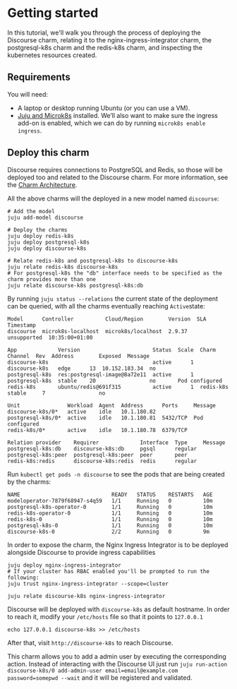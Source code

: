 # Getting started

In this tutorial, we'll walk you through the process of deploying the Discourse charm, relating it to the nginx-ingress-integrator charm, the postgresql-k8s charm and the redis-k8s charm, and inspecting the kubernetes resources created.

## Requirements

You will need:

* A laptop or desktop running Ubuntu (or you can use a VM).
* [Juju and Microk8s](https://juju.is/docs/olm/microk8s) installed. We’ll also want to make sure the ingress add-on is enabled, which we can do by running `microk8s enable ingress`.

## Deploy this charm

Discourse requires connections to PostgreSQL and Redis, so those will be deployed too and related to the Discourse charm. For more information, see the [Charm Architecture](https://charmhub.io/discourse-k8s/docs/charm-architecture).

All the above charms will the deployed in a new model named `discourse`:

```
# Add the model
juju add-model discourse

# Deploy the charms
juju deploy redis-k8s
juju deploy postgresql-k8s
juju deploy discourse-k8s

# Relate redis-k8s and postgresql-k8s to discourse-k8s
juju relate redis-k8s discourse-k8s
# For postgresql-k8s the "db" interface needs to be specified as the charm provides more than one
juju relate discourse-k8s postgresql-k8s:db

```

By running `juju status --relations` the current state of the deployment can be queried, with all the charms eventually reaching `Active`state:
```
Model      Controller          Cloud/Region        Version  SLA          Timestamp
discourse  microk8s-localhost  microk8s/localhost  2.9.37   unsupported  10:35:00+01:00

App             Version                       Status  Scale  Charm           Channel  Rev  Address        Exposed  Message
discourse-k8s                                 active      1  discourse-k8s   edge      13  10.152.183.34  no       
postgresql-k8s  res:postgresql-image@8a72e11  active      1  postgresql-k8s  stable    20                 no       Pod configured
redis-k8s       ubuntu/redis@691f315          active      1  redis-k8s       stable     7                 no       

Unit               Workload  Agent  Address      Ports     Message
discourse-k8s/0*   active    idle   10.1.180.82            
postgresql-k8s/0*  active    idle   10.1.180.81  5432/TCP  Pod configured
redis-k8s/0*       active    idle   10.1.180.78  6379/TCP  

Relation provider    Requirer             Interface  Type     Message
postgresql-k8s:db    discourse-k8s:db     pgsql      regular  
postgresql-k8s:peer  postgresql-k8s:peer  peer       peer     
redis-k8s:redis      discourse-k8s:redis  redis      regular  

```

Run `kubectl get pods -n discourse` to see the pods that are being created by the charms:
```
NAME                             READY   STATUS    RESTARTS   AGE
modeloperator-7879f68947-s4q59   1/1     Running   0          10m
postgresql-k8s-operator-0        1/1     Running   0          10m
redis-k8s-operator-0             1/1     Running   0          10m
redis-k8s-0                      1/1     Running   0          10m
postgresql-k8s-0                 1/1     Running   0          10m
discourse-k8s-0                  2/2     Running   0          9m

```

In order to expose the charm, the Nginx Ingress Integrator is to be deployed alongside Discourse to provide ingress capabilities

```
juju deploy nginx-ingress-integrator
# If your cluster has RBAC enabled you'll be prompted to run the following:
juju trust nginx-ingress-integrator --scope=cluster

juju relate discourse-k8s nginx-ingress-integrator
```

Discourse will be deployed with `discourse-k8s` as default hostname. In order to reach it, modify your `/etc/hosts` file so that it points to `127.0.0.1`

`echo 127.0.0.1 discourse-k8s >> /etc/hosts`

After that, visit `http://discourse-k8s` to reach Discourse.

This charm allows you to add a admin user by executing the corresponding action. Instead of interacting with the Discourse UI just run `juju run-action discourse-k8s/0 add-admin-user email=email@example.com password=somepwd --wait` and it will be registered and validated.